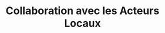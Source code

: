 ---
title: "Collaboration avec les Acteurs Locaux"
description: "Nous souhaitons travailler avec l'ensemble des acteurs engagés dans la protection des rivières nantaises. <span class=\"highlight-blue\">Notre rôle est de participer à la réflexion collective</span> et d'apporter notre expérience de terrain pour contribuer à la mise en place de solutions durables."
image: "collaboration.jpg"
link: "#contact"
linkText: "Échanger avec nous"
order: 4
--- 